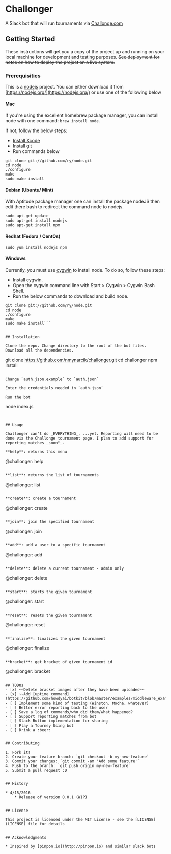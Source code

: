 # Challonger

A Slack bot that will run tournaments via [Challonge.com](Challonge.com)


## Getting Started

These instructions will get you a copy of the project up and running on your local machine for development and testing purposes. ~~See deployment for notes on how to deploy the project on a live system.~~


### Prerequisities

This is a [nodejs](https://nodejs.org/) project. You can either download it from [https://nodejs.org/](https://nodejs.org/) or use one of the following below


#### Mac
If you're using the excellent homebrew package manager, you can install node with one command: `brew install node`.

If not, follow the below steps:
* [Install Xcode](http://developer.apple.com/technologies/tools/)
* [Install git](https://help.github.com/articles/set-up-git/)
* Run commands below

```
git clone git://github.com/ry/node.git
cd node
./configure
make
sudo make install
```

#### Debian (Ubuntu/ Mint)
With Aptitude package manager one can install the package nodeJS then edit there bash to redirect the command node to nodejs.
```
sudo apt-get update
sudo apt-get install nodejs
sudo apt-get install npm
```

#### Redhat (Fedora / CentOs)
```sudo yum install nodejs npm```

#### Windows
Currently, you must use [cygwin](http://www.cygwin.com/) to install node. To do so, follow these steps:
* Install cygwin.
* Open the cygwin command line with Start > Cygwin > Cygwin Bash Shell.
* Run the below commands to download and build node.
```
git clone git://github.com/ry/node.git
cd node
./configure
make
sudo make install```


## Installation

Clone the repo. Change directory to the root of the bot files. Download all the dependencies.
```
git clone https://github.com/nmynarcik/challonger.git
cd challonger
npm install
```

Change `auth.json.example` to `auth.json`

Enter the credentials needed in `auth.json`

Run the bot
```
node index.js
```


## Usage

Challonger can't do _EVERYTHING_, ...yet. Reporting will need to be done via the Challonge tournament page. I plan to add support for reporting matches _soon™_.

**help**​: returns this menu
```
@challonger: help
```

​**list**​: returns the list of tournaments
```
@challonger: list
```

​**create**​: create a tournament
```
@challonger: create
```

​**join**​: join the specified tournament
```
@challonger: join <tournament id>
```

​**add**​: add a user to a specific tournament
```
@challonger: add <username> <tournament id>
```

​**delete**​: delete a current tournament - admin only
```
@challonger: delete <tournament id>
```

​**start**​: starts the given tournament
```
@challonger: start <tournament id>
```

​**reset**​: resets the given tournament
```
@challonger: reset <tournament id>
```

​**finalize**​: finalizes the given tournament
```
@challonger: finalize <tournament id>
```

​**bracket**​: get bracket of given tournament id
```
@challonger: bracket <tournament id>
```

## TODOs
- [x] ~~Delete bracket images after they have been uploaded~~
- [x] ~~Add [uptime command](https://github.com/howdyai/botkit/blob/master/examples/middleware_example.js)~~
- [ ] Implement some kind of testing (Winston, Mocha, whatever)
- [ ] Better error reporting back to the user
- [ ] Save a log of commands/who did them/what happened?
- [ ] Support reporting matches from bot
- [ ] Slack Button implementation for sharing
- [ ] Play a Tourney Using bot
- [ ] Drink a :beer:


## Contributing

1. Fork it!
2. Create your feature branch: `git checkout -b my-new-feature`
3. Commit your changes: `git commit -am 'Add some feature'`
4. Push to the branch: `git push origin my-new-feature`
5. Submit a pull request :D


## History

* 4/15/2016
    * Release of version 0.0.1 (WIP)


## License

This project is licensed under the MIT License - see the [LICENSE](LICENSE) file for details


## Acknowledgments

* Inspired by [pinpon.io](http://pinpon.io) and similar slack bots
